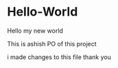 # Hello-World
Hello my new world

This is ashish PO of this project

i made changes to this file 
thank you
